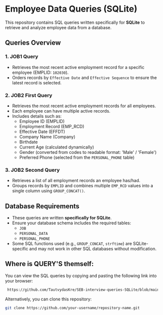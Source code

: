 # Employee Data Queries (SQLite)

This repository contains SQL queries written specifically for **SQLite** to retrieve and analyze employee data from a database.

## Queries Overview

### 1. **JOB1 Query**
- Retrieves the most recent active employment record for a specific employee (EMPLID: `102030`).
- Orders records by `Effective Date` and `Effective Sequence` to ensure the latest record is selected.

### 2. **JOB2 First Query**
- Retrieves the most recent active employment records for all employees.
- Each employee can have multiple active records.
- Includes details such as:
  - Employee ID (EMPLID)
  - Employment Record (EMP_RCD)
  - Effective Date (EFFDT)
  - Company Name (Company)
  - Birthdate
  - Current Age (calculated dynamically)
  - Gender (converted from codes to readable format: 'Male' / 'Female')
  - Preferred Phone (selected from the `PERSONAL_PHONE` table)

### 3. **JOB2 Second Query**
- Retrieves a list of all employment records an employee has/had.
- Groups records by `EMPLID` and combines multiple `EMP_RCD` values into a single column using `GROUP_CONCAT()`.

## Database Requirements
- These queries are written **specifically for SQLite**.
- Ensure your database schema includes the required tables:
  - `JOB`
  - `PERSONAL_DATA`
  - `PERSONAL_PHONE`
- Some SQL functions used (e.g., `GROUP_CONCAT`, `strftime`) are SQLite-specific and may not work in other SQL databases without modification.

## Where is QUERY'S themself:
You can view the SQL queries by copying and pasting the following link into your browser:
  ```sh
   https://github.com/TautvydasKre/SEB-interview-queries-SQLite/blob/main/employee_queries.sql
  ```
Alternatively, you can clone this repository:
   ```sh
   git clone https://github.com/your-username/repository-name.git
  ```
